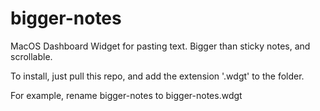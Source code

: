 bigger-notes
============

MacOS Dashboard Widget for pasting text. Bigger than sticky notes, and scrollable.

To install, just pull this repo, and add the extension '.wdgt' to the folder.

For example, rename bigger-notes to bigger-notes.wdgt

